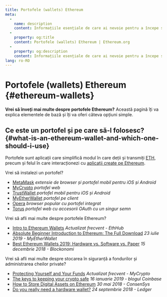 ```yaml
---
title: Portofele (wallets) Ethereum
meta:
  - 
    name: description
    content: Informațiile esențiale de care ai nevoie pentru a începe să folosești portofele (wallets) Ethereum.
  - 
    property: og:title
    content: Portofele (wallets) Ethereum | Ethereum.org
  - 
    property: og:description
    content: Informațiile esențiale de care ai nevoie pentru a începe să folosești portofele (wallets) Ethereum.
lang: ro-RO
---
```


# Portofele (wallets) Ethereum {#ethereum-wallets}

<div class="featured">

**Vrei să înveți mai multe despre portofele Ethereum?** Această pagină îți va explica elementele de bază și îți va oferi câteva opțiuni simple.

</div>

## Ce este un portofel și pe care să-l folosesc? {#what-is-an-ethereum-wallet-and-which-one-should-i-use}

Portofele sunt aplicații care simplifică modul în care deții și transmiți [ETH](/ro/eth/), precum și felul în care interacționezi cu [aplicații create pe Ethereum](/ro/dapps/).

Vrei să instalezi un portofel?

- [MetaMask](https://metamask.io) _extensie de browser și portofel mobil pentru iOS și Android_
- [MyCrypto](https://mycrypto.com) _portofel web_
- [TrustWallet](https://trustwallet.com/) _portofel mobil pentru iOS și Android_
- [MyEtherWallet](https://www.myetherwallet.com/) _portofel pe client_
- [Opera](https://www.opera.com/crypto) _browser popular cu portofel integrat_
- [Torus](https://toruswallet.io/) _portofel web cu accesorii OAuth cu un singur semn_

Vrei să afli mai multe despre portofele Ethereum?

- [Intro to Ethereum Wallets](https://docs.ethhub.io/using-ethereum/wallets/intro-to-ethereum-wallets/) _Actualizat frecvent - EthHub_
- [Absolute Beginner Introduction to Ethereum: The Full Download](https://www.mewtopia.com/absolute-beginners-guide/) _23 iulie 2019 - MyEtherWallet_
- [Best Ethereum Wallets 2019: Hardware vs. Software vs. Paper](https://blockonomi.com/best-ethereum-wallets/) _15 decembrie 2018 - Blockonomi_

Vrei să afli mai multe despre stocarea în siguranță a fondurilor și administrarea cheilor private?

- [Protecting Yourself and Your Funds](https://support.mycrypto.com/staying-safe/protecting-yourself-and-your-funds) _Actualizat frecvent - MyCrypto_
- [The keys to keeping your crypto safe](https://blog.coinbase.com/the-keys-to-keeping-your-crypto-safe-96d497cce6cf) _16 ianuarie 2019 - blogul Coinbase_
- [How to Store Digital Assets on Ethereum](https://media.consensys.net/how-to-store-digital-assets-on-ethereum-a2bfdcf66bd0) _30 mai 2018 - ConsenSys_
- [Do you really need a hardware wallet?](https://medium.com/ledger-on-security-and-blockchain/ledger-101-part-1-do-you-really-need-a-hardware-wallet-7f5abbadd945) _24 septembrie 2018 - Ledger_
